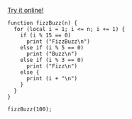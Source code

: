 [Try it online!](https://tio.run/##dY9NCsMgEIX3nuIRKCjdGEpXqZsucopuSlAYEG1N3BhydmuaIgSaxfCYme/Nz/iOFIK2OZvohom8g6GU7jEl7gRmBhgfwK0fnhYEhbYrclNwq55LvlEAGXDCCe0VSkGKbxF4BXITeNP/xj5cs7W0HXU1/fcc85fDHXt@3hPlYjSVWNgaC2P15VZK0eX8AQ "Squirrel – Try It Online")
```squirrel
function fizzBuzz(n) {
  for (local i = 1; i <= n; i += 1) {
    if (i % 15 == 0)
      print ("FizzBuzz\n")
    else if (i % 5 == 0)
      print ("Buzz\n")
    else if (i % 3 == 0)
      print ("Fizz\n")
    else {
      print (i + "\n")
    }
  }
}

fizzBuzz(100);
```
